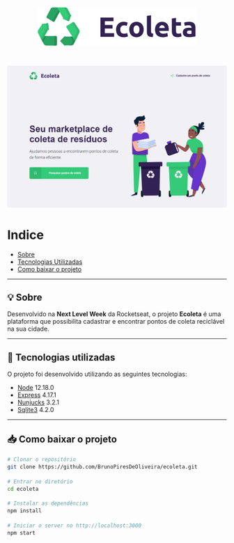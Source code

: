 <h1 align="center">
    <img src="public/assets/logo.svg" alt="Logo da Ecoleta">
</h1>

<h1>
    <img src="public/assets/apresentacao.gif">
</h1>

# Indice
- [Sobre](#-sobre)
- [Tecnologias Utilizadas](#-tecnologias-utilizadas)
- [Como baixar o projeto](#-como-baixar-o-projeto)

---

## 💡 Sobre
Desenvolvido na **Next Level Week** da Rocketseat, o projeto **Ecoleta** é uma plataforma que possibilita cadastrar e encontrar pontos de coleta reciclável na sua cidade.

---

## 🚀 Tecnologias utilizadas
O projeto foi desenvolvido utilizando as seguintes tecnologias:

- [Node](https://nodejs.org/en/) 12.18.0
- [Express](https://expressjs.com/pt-br/) 4.17.1
- [Nunjucks](https://mozilla.github.io/nunjucks/) 3.2.1
- [Sqlite3](https://www.sqlite.org/version3.html) 4.2.0

---

## 📥 Como baixar o projeto
```bash
# Clonar o repositório
git clone https://github.com/BrunoPiresDeOliveira/ecoleta.git

# Entrar no diretório
cd ecoleta

# Instalar as dependências
npm install

# Iniciar o server no http://localhost:3000
npm start
```